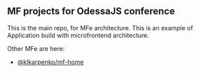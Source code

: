 ## MF projects for OdessaJS conference

This is the main repo, for MFe architecture.
This is an example of Application build with microfrontend architecture.

Other MFe are here:
* [@klkarpenko/mf-home](https://github.com/kl2karpenko/mf-home/tree/master)
